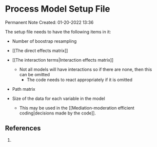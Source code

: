# Process Model Setup File
Permanent Note
Created: 01-20-2022 13:36


The setup file needs to have the following items in it:
- Number of boostrap resampling
- [[The direct effects matrix]]
- [[The interaction terms|Interaction effects matrix]]
	- Not all models will have interactions so if there are none, then this can be omitted
		- The code needs to react appropriately if it is omitted
- Path matrix


- Size of the data for each variable in the model
	- This may be used in the [[Mediation-moderation efficient coding|decisions made by the code]].



## References
1. 